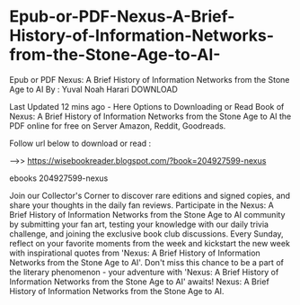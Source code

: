 # Epub-or-PDF-Nexus-A-Brief-History-of-Information-Networks-from-the-Stone-Age-to-AI-
Epub or PDF Nexus: A Brief History of Information Networks from the Stone Age to AI By : Yuval Noah Harari DOWNLOAD 

Last Updated 12 mins ago - Here Options to Downloading or Read Book of Nexus: A Brief History of Information Networks from the Stone Age to AI the PDF online for free on Server Amazon, Reddit, Goodreads.
 
Follow url below to download or read :
 
-->> https://wisebookreader.blogspot.com/?book=204927599-nexus
 
ebooks 204927599-nexus
 
Join our Collector's Corner to discover rare editions and signed copies, and share your thoughts in the daily fan reviews.
Participate in the Nexus: A Brief History of Information Networks from the Stone Age to AI community by submitting your fan art, testing your knowledge with our daily trivia challenge, and joining the exclusive book club discussions.
Every Sunday, reflect on your favorite moments from the week and kickstart the new week with inspirational quotes from 'Nexus: A Brief History of Information Networks from the Stone Age to AI'. Don't miss this chance to be a part of the literary phenomenon - your adventure with 'Nexus: A Brief History of Information Networks from the Stone Age to AI' awaits! Nexus: A Brief History of Information Networks from the Stone Age to AI.
